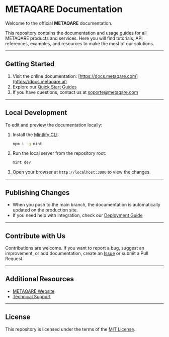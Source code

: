 # METAQARE Documentation

Welcome to the official **METAQARE** documentation.

This repository contains the documentation and usage guides for all METAQARE products and services. 
Here you will find tutorials, API references, examples, and resources to make the most of our solutions.

---

## Getting Started

1. Visit the online documentation: [https://docs.metaqare.com](https://docs.metaqare.ai) <!-- Change the link if it's different -->
2. Explore our [Quick Start Guides](./docs/intro.md)
3. If you have questions, contact us at soporte@metaqare.com

---

## Local Development

To edit and preview the documentation locally:

1. Install the [Mintlify CLI](https://www.npmjs.com/package/mint):

    ```sh
    npm i -g mint
    ```

2. Run the local server from the repository root:

    ```sh
    mint dev
    ```

3. Open your browser at `http://localhost:3000` to view the changes.

---

## Publishing Changes

- When you push to the main branch, the documentation is automatically updated on the production site.
- If you need help with integration, check our [Deployment Guide](./docs/deploy.md) <!-- Only if you have such a guide -->

---

## Contribute with Us

Contributions are welcome. If you want to report a bug, suggest an improvement, or add documentation, 
create an [Issue](https://github.com/METAQARE/docs/issues) or submit a Pull Request.

---

## Additional Resources

- [METAQARE Website](https://metaqare.ai)
- [Technical Support](mailto:soporte@metaqare.ai)

---

## License

This repository is licensed under the terms of the [MIT License](./LICENSE).
